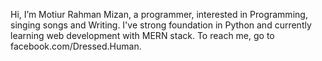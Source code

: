 Hi, I’m Motiur Rahman Mizan, a programmer, interested in Programming, singing songs and Writing.
I've strong foundation in Python and currently learning web development with MERN stack.
To reach me, go to facebook.com/Dressed.Human.

<!---
DressedHuman/DressedHuman is a ✨ special ✨ repository because its `README.md` (this file) appears on your GitHub profile.
You can click the Preview link to take a look at your changes.
--->
